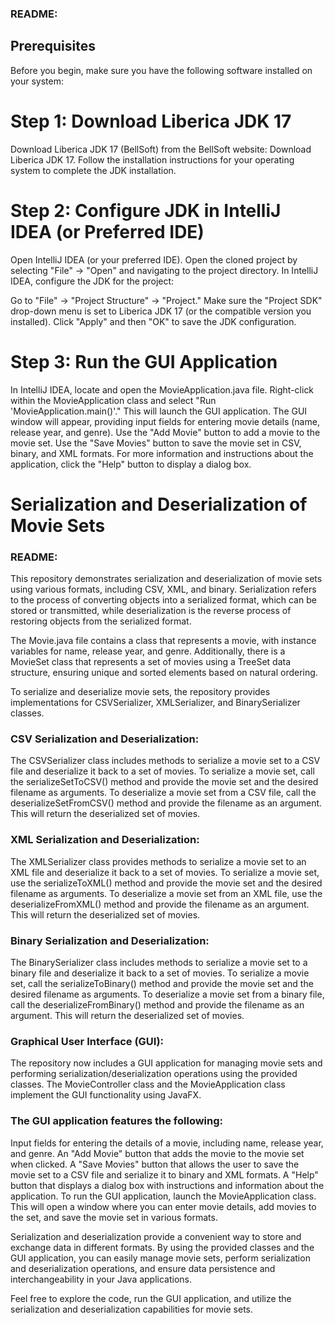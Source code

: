 ### README:

## Prerequisites
Before you begin, make sure you have the following software installed on your system:

# Step 1: Download Liberica JDK 17
Download Liberica JDK 17 (BellSoft) from the BellSoft website: Download Liberica JDK 17.
Follow the installation instructions for your operating system to complete the JDK installation.

# Step 2: Configure JDK in IntelliJ IDEA (or Preferred IDE)
Open IntelliJ IDEA (or your preferred IDE).
Open the cloned project by selecting "File" -> "Open" and navigating to the project directory.
In IntelliJ IDEA, configure the JDK for the project:

Go to "File" -> "Project Structure" -> "Project."
Make sure the "Project SDK" drop-down menu is set to Liberica JDK 17 (or the compatible version you installed).
Click "Apply" and then "OK" to save the JDK configuration.

# Step 3: Run the GUI Application
In IntelliJ IDEA, locate and open the MovieApplication.java file.
Right-click within the MovieApplication class and select "Run 'MovieApplication.main()'." This will launch the GUI application.
The GUI window will appear, providing input fields for entering movie details (name, release year, and genre).
Use the "Add Movie" button to add a movie to the movie set.
Use the "Save Movies" button to save the movie set in CSV, binary, and XML formats.
For more information and instructions about the application, click the "Help" button to display a dialog box.

# Serialization and Deserialization of Movie Sets

### README:
This repository demonstrates serialization and deserialization of movie sets using various formats, including CSV, XML, and binary. Serialization refers to the process of converting objects into a serialized format, which can be stored or transmitted, while deserialization is the reverse process of restoring objects from the serialized format.

The Movie.java file contains a class that represents a movie, with instance variables for name, release year, and genre. Additionally, there is a MovieSet class that represents a set of movies using a TreeSet data structure, ensuring unique and sorted elements based on natural ordering.

To serialize and deserialize movie sets, the repository provides implementations for CSVSerializer, XMLSerializer, and BinarySerializer classes.

### CSV Serialization and Deserialization:
The CSVSerializer class includes methods to serialize a movie set to a CSV file and deserialize it back to a set of movies.
To serialize a movie set, call the serializeSetToCSV() method and provide the movie set and the desired filename as arguments.
To deserialize a movie set from a CSV file, call the deserializeSetFromCSV() method and provide the filename as an argument. This will return the deserialized set of movies.

### XML Serialization and Deserialization:
The XMLSerializer class provides methods to serialize a movie set to an XML file and deserialize it back to a set of movies.
To serialize a movie set, use the serializeToXML() method and provide the movie set and the desired filename as arguments.
To deserialize a movie set from an XML file, use the deserializeFromXML() method and provide the filename as an argument. This will return the deserialized set of movies.

### Binary Serialization and Deserialization:
The BinarySerializer class includes methods to serialize a movie set to a binary file and deserialize it back to a set of movies.
To serialize a movie set, call the serializeToBinary() method and provide the movie set and the desired filename as arguments.
To deserialize a movie set from a binary file, call the deserializeFromBinary() method and provide the filename as an argument. This will return the deserialized set of movies.

### Graphical User Interface (GUI):
The repository now includes a GUI application for managing movie sets and performing serialization/deserialization operations using the provided classes. The MovieController class and the MovieApplication class implement the GUI functionality using JavaFX.

### The GUI application features the following:

Input fields for entering the details of a movie, including name, release year, and genre.
An "Add Movie" button that adds the movie to the movie set when clicked.
A "Save Movies" button that allows the user to save the movie set to a CSV file and serialize it to binary and XML formats.
A "Help" button that displays a dialog box with instructions and information about the application.
To run the GUI application, launch the MovieApplication class. This will open a window where you can enter movie details, add movies to the set, and save the movie set in various formats.

Serialization and deserialization provide a convenient way to store and exchange data in different formats. By using the provided classes and the GUI application, you can easily manage movie sets, perform serialization and deserialization operations, and ensure data persistence and interchangeability in your Java applications.

Feel free to explore the code, run the GUI application, and utilize the serialization and deserialization capabilities for movie sets.
